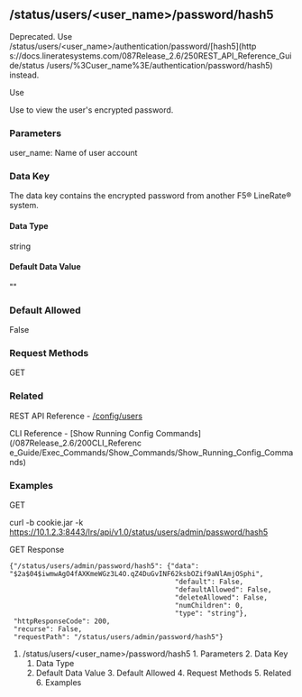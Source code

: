 ## /status/users/<user_name>/password/hash5

Deprecated. Use /status/users/<user_name>/authentication/password/[hash5](http
s://docs.lineratesystems.com/087Release_2.6/250REST_API_Reference_Guide/status
/users/%3Cuser_name%3E/authentication/password/hash5) instead.

Use

Use to view the user's encrypted password.

### Parameters

user_name: Name of user account

### Data Key

The data key contains the encrypted password from another F5® LineRate®
system.

#### Data Type

string

#### Default Data Value

""

### Default Allowed

False

### Request Methods

GET

### Related

REST API Reference -
[/config/users](/087Release_2.6/250REST_API_Reference_Guide/config/users)

CLI Reference - [Show Running Config Commands](/087Release_2.6/200CLI_Referenc
e_Guide/Exec_Commands/Show_Commands/Show_Running_Config_Commands)

### Examples

GET

curl -b cookie.jar -k
https://10.1.2.3:8443/lrs/api/v1.0/status/users/admin/password/hash5

GET Response

    
    
    {"/status/users/admin/password/hash5": {"data": "$2a$04$iwmwAgO4fAXKmeWGz3L4O.qZ4DuGvINF62ksbOZif9aNlAmjOSphi",
                                             "default": False,
                                             "defaultAllowed": False,
                                             "deleteAllowed": False,
                                             "numChildren": 0,
                                             "type": "string"},
     "httpResponseCode": 200,
     "recurse": False,
     "requestPath": "/status/users/admin/password/hash5"}
    

  1. /status/users/<user_name>/password/hash5
    1. Parameters
    2. Data Key
      1. Data Type
      2. Default Data Value
    3. Default Allowed
    4. Request Methods
    5. Related
    6. Examples

